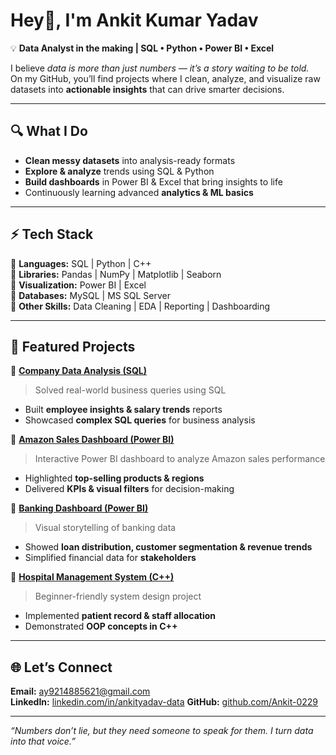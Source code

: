 # Hey👋, I'm Ankit Kumar Yadav  

💡 **Data Analyst in the making | SQL • Python • Power BI • Excel**  

I believe *data is more than just numbers — it’s a story waiting to be told.*  
On my GitHub, you’ll find projects where I clean, analyze, and visualize raw datasets into **actionable insights** that can drive smarter decisions.  

---

## 🔍 What I Do  
-  **Clean messy datasets** into analysis-ready formats  
-  **Explore & analyze** trends using SQL & Python  
-  **Build dashboards** in Power BI & Excel that bring insights to life  
-  Continuously learning advanced **analytics & ML basics**  

---

## ⚡ Tech Stack  
🔹 **Languages:** SQL | Python | C++  
🔹 **Libraries:** Pandas | NumPy | Matplotlib | Seaborn  
🔹 **Visualization:** Power BI | Excel  
🔹 **Databases:** MySQL | MS SQL Server  
🔹 **Other Skills:** Data Cleaning | EDA | Reporting | Dashboarding  

---

## 🚀 Featured Projects  

📌 **[Company Data Analysis (SQL)](https://github.com/Ankit-0229/Company_Data_Analysis_SQL_Project-)**  
> Solved real-world business queries using SQL  
- Built **employee insights & salary trends** reports  
- Showcased **complex SQL queries** for business analysis  

📌 **[Amazon Sales Dashboard (Power BI)](https://github.com/Ankit-0229/Amazon_Sales_Dashboard)**  
> Interactive Power BI dashboard to analyze Amazon sales performance  
- Highlighted **top-selling products & regions**  
- Delivered **KPIs & visual filters** for decision-making  

📌 **[Banking Dashboard (Power BI)](https://github.com/Ankit-0229/Banking_Dashboard)**  
> Visual storytelling of banking data  
- Showed **loan distribution, customer segmentation & revenue trends**  
- Simplified financial data for **stakeholders**  

📌 **[Hospital Management System (C++)](https://github.com/Ankit-0229/Hospital-management-system.cpp)**  
> Beginner-friendly system design project  
- Implemented **patient record & staff allocation**  
- Demonstrated **OOP concepts in C++**  

---

## 🌐 Let’s Connect  

 **Email:** [ay9214885621@gmail.com](mailto:ay9214885621@gmail.com)  
 **LinkedIn:** [linkedin.com/in/ankityadav-data](https://www.linkedin.com/in/ankityadav-data) 
 **GitHub:** [github.com/Ankit-0229](https://github.com/Ankit-0229)  

---

*“Numbers don’t lie, but they need someone to speak for them. I turn data into that voice.”*  
